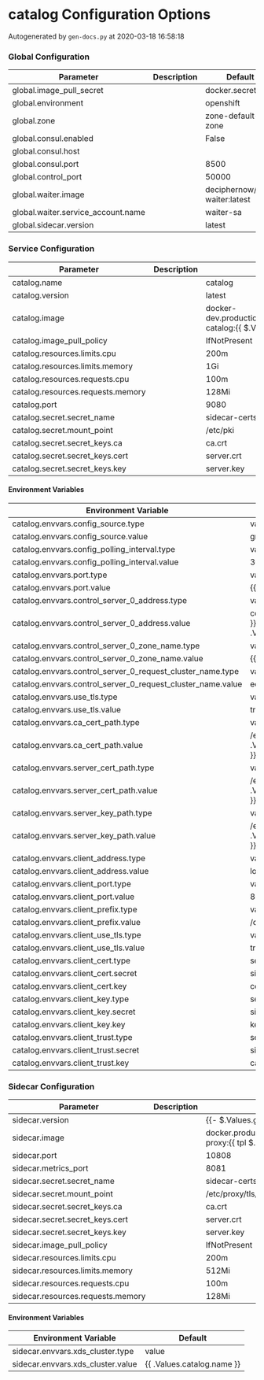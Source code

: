 # catalog Configuration Options

Autogenerated by `gen-docs.py` at 2020-03-18 16:58:18

### Global Configuration

|            Parameter             |Description|           Default           |
|----------------------------------|-----------|-----------------------------|
|global.image_pull_secret          |           |docker.secret                |
|global.environment                |           |openshift                    |
|global.zone                       |           |zone-default-zone            |
|global.consul.enabled             |           |False                        |
|global.consul.host                |           |                             |
|global.consul.port                |           |                         8500|
|global.control_port               |           |                        50000|
|global.waiter.image               |           |deciphernow/k8s-waiter:latest|
|global.waiter.service_account.name|           |waiter-sa                    |
|global.sidecar.version            |           |latest                       |

### Service Configuration

|            Parameter            |Description|                                          Default                                          |
|---------------------------------|-----------|-------------------------------------------------------------------------------------------|
|catalog.name                     |           |catalog                                                                                    |
|catalog.version                  |           |latest                                                                                     |
|catalog.image                    |           |docker-dev.production.deciphernow.com/deciphernow/gm-catalog:{{ $.Values.catalog.version }}|
|catalog.image_pull_policy        |           |IfNotPresent                                                                               |
|catalog.resources.limits.cpu     |           |200m                                                                                       |
|catalog.resources.limits.memory  |           |1Gi                                                                                        |
|catalog.resources.requests.cpu   |           |100m                                                                                       |
|catalog.resources.requests.memory|           |128Mi                                                                                      |
|catalog.port                     |           |                                                                                       9080|
|catalog.secret.secret_name       |           |sidecar-certs                                                                              |
|catalog.secret.mount_point       |           |/etc/pki                                                                                   |
|catalog.secret.secret_keys.ca    |           |ca.crt                                                                                     |
|catalog.secret.secret_keys.cert  |           |server.crt                                                                                 |
|catalog.secret.secret_keys.key   |           |server.key                                                                                 |

#### Environment Variables

|                   Environment Variable                    |                                   Default                                   |
|-----------------------------------------------------------|-----------------------------------------------------------------------------|
|catalog.envvars.config_source.type                         |value                                                                        |
|catalog.envvars.config_source.value                        |gmdata                                                                       |
|catalog.envvars.config_polling_interval.type               |value                                                                        |
|catalog.envvars.config_polling_interval.value              |300s                                                                         |
|catalog.envvars.port.type                                  |value                                                                        |
|catalog.envvars.port.value                                 |{{ $.Values.catalog.port }}                                                  |
|catalog.envvars.control_server_0_address.type              |value                                                                        |
|catalog.envvars.control_server_0_address.value             |control.{{ .Release.Namespace }}.svc.cluster.local:{{ .Values.control_port }}|
|catalog.envvars.control_server_0_zone_name.type            |value                                                                        |
|catalog.envvars.control_server_0_zone_name.value           |{{ .Values.global.zone }}                                                    |
|catalog.envvars.control_server_0_request_cluster_name.type |value                                                                        |
|catalog.envvars.control_server_0_request_cluster_name.value|edge                                                                         |
|catalog.envvars.use_tls.type                               |value                                                                        |
|catalog.envvars.use_tls.value                              |true                                                                         |
|catalog.envvars.ca_cert_path.type                          |value                                                                        |
|catalog.envvars.ca_cert_path.value                         |/etc/pki/{{ .Values.catalog.secret.secret_keys.ca }}                         |
|catalog.envvars.server_cert_path.type                      |value                                                                        |
|catalog.envvars.server_cert_path.value                     |/etc/pki/{{ .Values.catalog.secret.secret_keys.cert }}                       |
|catalog.envvars.server_key_path.type                       |value                                                                        |
|catalog.envvars.server_key_path.value                      |/etc/pki/{{ .Values.catalog.secret.secret_keys.key }}                        |
|catalog.envvars.client_address.type                        |value                                                                        |
|catalog.envvars.client_address.value                       |localhost                                                                    |
|catalog.envvars.client_port.type                           |value                                                                        |
|catalog.envvars.client_port.value                          |8080                                                                         |
|catalog.envvars.client_prefix.type                         |value                                                                        |
|catalog.envvars.client_prefix.value                        |/data                                                                        |
|catalog.envvars.client_use_tls.type                        |value                                                                        |
|catalog.envvars.client_use_tls.value                       |true                                                                         |
|catalog.envvars.client_cert.type                           |secret                                                                       |
|catalog.envvars.client_cert.secret                         |sidecar-certs                                                                |
|catalog.envvars.client_cert.key                            |cert_b64                                                                     |
|catalog.envvars.client_key.type                            |secret                                                                       |
|catalog.envvars.client_key.secret                          |sidecar-certs                                                                |
|catalog.envvars.client_key.key                             |key_b64                                                                      |
|catalog.envvars.client_trust.type                          |secret                                                                       |
|catalog.envvars.client_trust.secret                        |sidecar-certs                                                                |
|catalog.envvars.client_trust.key                           |ca_b64                                                                       |

### Sidecar Configuration

|            Parameter            |Description|                                          Default                                          |
|---------------------------------|-----------|-------------------------------------------------------------------------------------------|
|sidecar.version                  |           |{{- $.Values.global.sidecar.version \| default "latest" }}                                  |
|sidecar.image                    |           |docker.production.deciphernow.com/deciphernow/gm-proxy:{{ tpl $.Values.sidecar.version $ }}|
|sidecar.port                     |           |                                                                                      10808|
|sidecar.metrics_port             |           |                                                                                       8081|
|sidecar.secret.secret_name       |           |sidecar-certs                                                                              |
|sidecar.secret.mount_point       |           |/etc/proxy/tls/sidecar                                                                     |
|sidecar.secret.secret_keys.ca    |           |ca.crt                                                                                     |
|sidecar.secret.secret_keys.cert  |           |server.crt                                                                                 |
|sidecar.secret.secret_keys.key   |           |server.key                                                                                 |
|sidecar.image_pull_policy        |           |IfNotPresent                                                                               |
|sidecar.resources.limits.cpu     |           |200m                                                                                       |
|sidecar.resources.limits.memory  |           |512Mi                                                                                      |
|sidecar.resources.requests.cpu   |           |100m                                                                                       |
|sidecar.resources.requests.memory|           |128Mi                                                                                      |

#### Environment Variables

|      Environment Variable       |         Default          |
|---------------------------------|--------------------------|
|sidecar.envvars.xds_cluster.type |value                     |
|sidecar.envvars.xds_cluster.value|{{ .Values.catalog.name }}|

